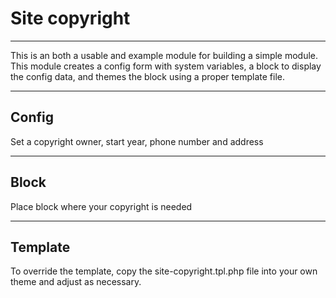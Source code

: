 # Site copyright

---

This is an both a usable and example module for building a simple module. This module creates a config form with system variables, a block to display the config data, and themes the block using a proper template file.

---

## Config

Set a copyright owner, start year, phone number and address

---

## Block

Place block where your copyright is needed

---

## Template

To override the template, copy the site-copyright.tpl.php file into your own theme and adjust as necessary.
